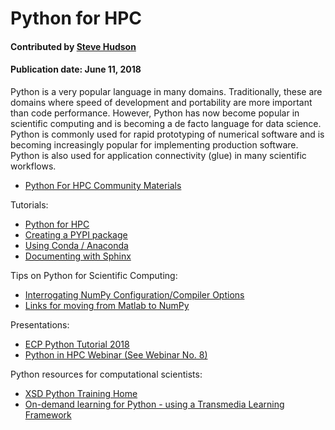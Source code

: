 # Python for HPC

#### Contributed by [Steve Hudson](https://github.com/shuds13)

#### Publication date: June 11, 2018

Python is a very popular language in many domains. Traditionally, these are domains where speed of development and portability are more important than code performance. However, Python has now become popular in scientific computing and is becoming a de facto language for data science. Python is commonly used for rapid prototyping of numerical software and is becoming increasingly popular for implementing production software. Python is also used for application connectivity (glue) in many scientific workflows.

 - [Python For HPC Community Materials](https://betterscientificsoftware.github.io/python-for-hpc/)
 
Tutorials:
 - [Python for HPC](https://betterscientificsoftware.github.io/python-for-hpc/tutorials/python.whatis.html)
 - [Creating a PYPI package](https://betterscientificsoftware.github.io/python-for-hpc/tutorials/python.pypi-packaging.html)
 - [Using Conda / Anaconda](https://betterscientificsoftware.github.io/python-for-hpc/tutorials/python.conda.html)
 - [Documenting with Sphinx](https://betterscientificsoftware.github.io/python-for-hpc/tutorials/python.doc-sphinx.html)

Tips on Python for Scientific Computing:
 - [Interrogating NumPy Configuration/Compiler Options](https://betterscientificsoftware.github.io/python-for-hpc/tutorials/interrogating_numpy.html)
 - [Links for moving from Matlab to NumPy](https://betterscientificsoftware.github.io/python-for-hpc/tutorials/matlab-numpy-conversion.html)

Presentations:
 - [ECP Python Tutorial 2018](https://github.com/wscullin/ecp_python_tutorial/blob/master/slides/ECP_Python_Tutorial_2018.pdf)
 - [Python in HPC Webinar (See Webinar No. 8)](https://ideas-productivity.org/events/hpc-best-practices-webinars/) 
 
Python resources for computational scientists:
 - [XSD Python Training Home](https://confluence.aps.anl.gov/display/XSDPT/XSD+Python+Training+Home)
 - [On-demand learning for Python - using a Transmedia Learning Framework](https://bssw.io/resources/transmedia-learning-frameworks-tlf)

<!---
Publish: yes
Categories: Software engineering
Topics: Software engineering
Level: 2
Prerequisites: defaults
Aggregate: none
--->
